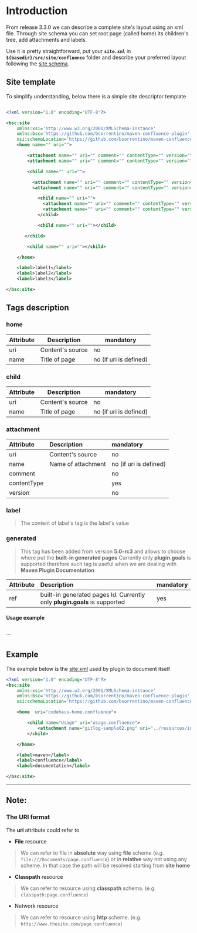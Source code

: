 
# Introduction

From release 3.3.0 we can describe a complete site's layout using an xml file. Through site schema you can set root page (called home) its children's tree, add attachments and labels.

Use it is pretty straightforward, put your **`site.xml`** in **`${basedir}/src/site/confluence`** folder and describe your preferred layout following the [site schema](https://raw.githubusercontent.com/bsorrentino/maven-confluence-plugin/master/schemas/site-schema-5.0.xsd).

## Site template

To simplify understanding, below there is a simple site descriptor template

```xml

<?xml version="1.0" encoding="UTF-8"?>

<bsc:site
    xmlns:xsi='http://www.w3.org/2001/XMLSchema-instance'
    xmlns:bsc='https://github.com/bsorrentino/maven-confluence-plugin'
    xsi:schemaLocation='https://github.com/bsorrentino/maven-confluence-plugin https://raw.githubusercontent.com/bsorrentino/maven-confluence-plugin/master/schemas/site-schema-5.0.xsd'>
    <home name="" uri="">

        <attachment name="" uri="" comment="" contentType="" version=""></attachment>
        <attachment name="" uri="" comment="" contentType="" version=""></attachment>

        <child name="" uri="">

          <attachment name="" uri="" comment="" contentType="" version=""></attachment>
          <attachment name="" uri="" comment="" contentType="" version=""></attachment>

            <child name="" uri="">
              <attachment name="" uri="" comment="" contentType="" version=""></attachment>
              <attachment name="" uri="" comment="" contentType="" version=""></attachment>
            </child>

            <child name="" uri=""></child>

       </child>

        <child name="" uri=""></child>

    </home>

    <label>label1</label>
    <label>label2</label>
    <label>label3</label>

</bsc:site>

```

## Tags description

### home

| Attribute| Description | mandatory |
|-------------|----------------|--------------|
| uri | Content's source | no |
| name | Title of page | no (if uri is defined)|

### child

| Attribute| Description | mandatory |
|-------------|----------------|--------------|
| uri | Content's source | no |
| name | Title of page | no (if uri is defined)|

### attachment

| Attribute| Description | mandatory |
|:-------------|:----------------|:--------------|
| uri | Content's source | no |
| name | Name of attachment | no (if uri is defined)|
| comment |  | no |
| contentType |  | yes |
| version | | no |

### label

> The content of label's tag is the label's value

### generated
> This tag has been added from version **5.0-rc3** and allows to choose where put the **built-in generated pages**
> Currently only **plugin.goals** is supported therefore such tag is useful when we are dealing with **Maven Plugin Documentation**

| Attribute| Description | mandatory |
|:-------------|:----------------|:--------------|
| ref | built-in generated pages Id. Currently only **plugin.goals** is supported | yes |

#### Usage example
> ```xml
<home uri="index.confluence">
    <child name="Summary" uri="summary.confluence"/>
    <child name="Goals" uri="goals.confluence">
        <generated ref="plugin.goals"/>
    </child>
    <child name="PluginsSummary" uri="plugins-summary.confluence"/>
</home>
```

## Example

The example below is the [site.xml](https://raw.githubusercontent.com/bsorrentino/maven-confluence-plugin/master/maven-confluence-reporting-plugin/src/site/confluence/site.xml) used by plugin to document itself

```xml
<?xml version="1.0" encoding="UTF-8"?>
<bsc:site
    xmlns:xsi='http://www.w3.org/2001/XMLSchema-instance'
    xmlns:bsc='https://github.com/bsorrentino/maven-confluence-plugin'
    xsi:schemaLocation='https://github.com/bsorrentino/maven-confluence-plugin https://raw.githubusercontent.com/bsorrentino/maven-confluence-plugin/master/schemas/site-schema-5.0.xsd'>

    <home  uri="codehaus-home.confluence">

        <child name="Usage" uri="usage.confluence">
            <attachment name="gitlog-sample02.png" uri="../resources/images/gitlog-sample02.png" comment="gitlog to jira sample" contentType="image/png" version="1"></attachment>
        </child>

    </home>

    <label>maven</label>
    <label>confluence</label>
    <label>documentation</label>

</bsc:site>


```

***

## Note:

### The  **URI** format

The **uri** attribute could refer to

* **File** resource  
> We can refer to file in **absolute** way using **file** scheme (e.g. ` file:///Documents/page.confluence `) or in **relative** way not using any scheme. In that case the path will be resolved starting from **site home**

* **Classpath** resource
> We can refer to resource using **classpath** schema. (e.g. ` classpath:page.confluence `)

* Network resource
> We can refer to resource using **http** scheme. (e.g. ` http://www.thesite.com/page.confluence `)
